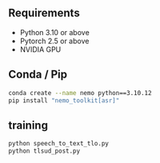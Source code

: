 ## Requirements
- Python 3.10 or above
- Pytorch 2.5 or above
- NVIDIA GPU

## Conda / Pip
```bash
conda create --name nemo python==3.10.12
pip install "nemo_toolkit[asr]"
```
## training
```bash
python speech_to_text_tlo.py
python tlsud_post.py
```
